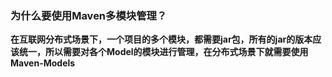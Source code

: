 ### 为什么要使用Maven多模块管理？

**在互联网分布式场景下，一个项目的多个模块，都需要jar包，所有的jar的版本应该统一，所以需要对各个Model的模块进行管理，在分布式场景下就需要使用Maven-Models**